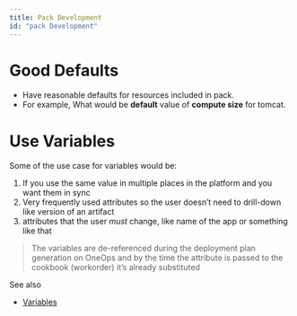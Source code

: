 ```yaml
---
title: Pack Development
id: "pack Development"
---
```


# Good Defaults
* Have reasonable defaults for resources included in pack.
 * For example, What would be **default** value of **compute size** for tomcat.


# Use Variables

Some of the use case for variables would be:

  1. If you use the same value in multiple places in the platform and you want
  them in sync
  2. Very frequently used attributes so the user doesn’t need to drill-down like version of an artifact
  3. attributes that the user ​*must*​ change, like name of the app or something like that

  >The variables are de-referenced during the deployment plan generation on OneOps
  and  by the time the attribute is passed to the cookbook (workorder) it’s already substituted

See also
 * [Variables](/user/references/#variables)
